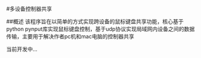 #多设备控制器共享

##概述
该程序旨在以简单的方式实现跨设备的鼠标键盘共享功能，核心基于python pynput库实现鼠标键盘控制，基于udp协议实现局域网内设备之间的数据传输，主要用于解决作者pc机和mac电脑的控制器共享


当前开发中...